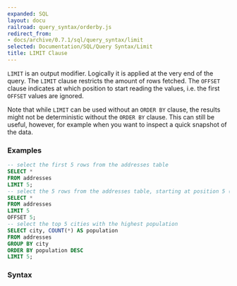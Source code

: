 ```yaml
---
expanded: SQL
layout: docu
railroad: query_syntax/orderby.js
redirect_from:
- docs/archive/0.7.1/sql/query_syntax/limit
selected: Documentation/SQL/Query Syntax/Limit
title: LIMIT Clause
---
```


`LIMIT` is an output modifier. Logically it is applied at the very end of the query. The `LIMIT` clause restricts the amount of rows fetched. The `OFFSET` clause indicates at which position to start reading the values, i.e. the first `OFFSET` values are ignored.

Note that while `LIMIT` can be used without an `ORDER BY` clause, the results might not be deterministic without the `ORDER BY` clause. This can still be useful, however, for example when you want to inspect a quick snapshot of the data.


### Examples

```sql
-- select the first 5 rows from the addresses table
SELECT *
FROM addresses
LIMIT 5;
-- select the 5 rows from the addresses table, starting at position 5 (i.e. ignoring the first 5 rows)
SELECT *
FROM addresses
LIMIT 5
OFFSET 5;
-- select the top 5 cities with the highest population
SELECT city, COUNT(*) AS population
FROM addresses
GROUP BY city
ORDER BY population DESC
LIMIT 5;
```

### Syntax
<div id="rrdiagram"></div>